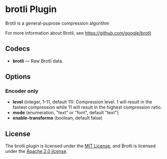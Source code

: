 # brotli Plugin #

Brotli is a general-puprose compression algorithm

For more information about Brotli, see https://github.com/google/brotli

## Codecs ##

- **brotli** — Raw Brotli data.

## Options ##

### Encoder only ###

- **level** (integer, 1-11, default 11): Compression level.  1 will
   result in the fastest compression while 11 will result in the
   highest compression ratio.
- **mode** (enumeration, "text" or "font", default "text")
- **enable-transforms** (boolean, default false)

## License ##

The brotli plugin is licensed under the [MIT
License](http://opensource.org/licenses/MIT), and Brotli is licensed
under the [Apache 2.0
license](http://opensource.org/licenses/Apache-2.0).
